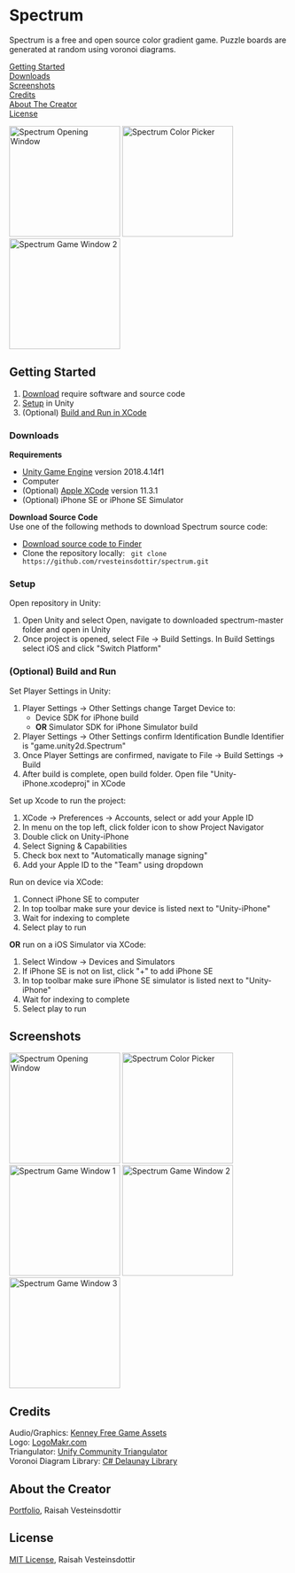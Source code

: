 # Spectrum
Spectrum is a free and open source color gradient game. Puzzle boards are generated at random using voronoi diagrams. <br>

[Getting Started](#getting-started)<br>
[Downloads](#downloads)<br>
[Screenshots](#screenshots)<br>
[Credits](#credits) <br>
[About The Creator](#about-the-creator) <br>
[License](#license) <br>

<img src="https://user-images.githubusercontent.com/52141232/72937161-6f5e0500-3d1d-11ea-95fc-b621ccc0668e.png" alt="Spectrum Opening Window" width = 200 display="inline"> <img src="https://user-images.githubusercontent.com/52141232/72937563-38d4ba00-3d1e-11ea-9c0a-8a0c592462f3.png" alt="Spectrum Color Picker" width = 200 display="inline"> <img src="https://user-images.githubusercontent.com/52141232/72937524-28bcda80-3d1e-11ea-9428-e66f5dbaed9d.png" alt="Spectrum Game Window 2" width = 200 display="inline">

## Getting Started
1. [Download](#downloads) require software and source code 
2. [Setup](#setup) in Unity 
3. (Optional) [Build and Run in XCode](#(optional)-build-and-run)

### Downloads
**Requirements**
- <a href="https://unity.com/" target="_blank">Unity Game Engine</a> version 2018.4.14f1
- Computer
- (Optional) <a href="https://developer.apple.com/xcode/" target="_blank">Apple XCode</a> version 11.3.1
- (Optional) iPhone SE or iPhone SE Simulator

**Download Source Code** <br>
Use one of the following methods to download Spectrum source code:
- [Download source code to Finder](https://minhaskamal.github.io/DownGit/#/home?url=https://github.com/rvesteinsdottir/spectrum)
- Clone the repository locally: ```  git clone https://github.com/rvesteinsdottir/spectrum.git  ```

### Setup
Open repository in Unity:
1. Open Unity and select Open, navigate to downloaded spectrum-master folder and open in Unity
2. Once project is opened, select File -> Build Settings. In Build Settings select iOS and click "Switch Platform"

### (Optional) Build and Run 
Set Player Settings in Unity:
1. Player Settings -> Other Settings change Target Device to:  
    - Device SDK for iPhone build
    - **OR** Simulator SDK for iPhone Simulator build
2. Player Settings -> Other Settings confirm Identification Bundle Identifier is "game.unity2d.Spectrum"
3. Once Player Settings are confirmed, navigate to File -> Build Settings -> Build
4. After build is complete, open build folder. Open file "Unity-iPhone.xcodeproj" in XCode

Set up Xcode to run the project:
1. XCode -> Preferences -> Accounts, select or add your Apple ID
2. In menu on the top left, click folder icon to show Project Navigator
3. Double click on Unity-iPhone
4. Select Signing & Capabilities
5. Check box next to "Automatically manage signing"
6. Add your Apple ID to the "Team" using dropdown

Run on device via XCode:
1. Connect iPhone SE to computer
2. In top toolbar make sure your device is listed next to "Unity-iPhone"
3. Wait for indexing to complete
4. Select play to run 

**OR** run on a iOS Simulator via XCode:
1. Select Window -> Devices and Simulators
2. If iPhone SE is not on list, click "+" to add iPhone SE
3. In top toolbar make sure iPhone SE simulator is listed next to "Unity-iPhone"
4. Wait for indexing to complete
5. Select play to run 

## Screenshots
<img src="https://user-images.githubusercontent.com/52141232/72937161-6f5e0500-3d1d-11ea-95fc-b621ccc0668e.png" alt="Spectrum Opening Window" width = 200 display="inline"> <img src="https://user-images.githubusercontent.com/52141232/72937563-38d4ba00-3d1e-11ea-9c0a-8a0c592462f3.png" alt="Spectrum Color Picker" width = 200 display="inline"> <br>
<img src="https://user-images.githubusercontent.com/52141232/72937483-104cc000-3d1e-11ea-9b80-d679561a0f04.png" alt="Spectrum Game Window 1" width = 200 display="inline"> <img src="https://user-images.githubusercontent.com/52141232/72937524-28bcda80-3d1e-11ea-9428-e66f5dbaed9d.png" alt="Spectrum Game Window 2" width = 200 display="inline"> <img src="https://user-images.githubusercontent.com/52141232/72937556-35d9c980-3d1e-11ea-831e-1ca867ddd3cf.png" alt="Spectrum Game Window 3" width = 200 display="inline">


## Credits
Audio/Graphics: <a href="https://kenney.nl/" target="_blank">Kenney Free Game Assets</a> <br>
Logo: <a href="https://logomakr.com/" target="_blank">LogoMakr.com</a> <br>
Triangulator: <a href="http://wiki.unity3d.com/index.php?title=Triangulator" target="_blank">Unify Community Triangulator</a> <br>
Voronoi Diagram Library: <a href="https://github.com/PouletFrit/csDelaunay" target="_blank">C# Delaunay Library</a> <br>

## About the Creator
[Portfolio](https://rvesteinsdottir.github.io/), Raisah Vesteinsdottir

## License
[MIT License](https://github.com/rvesteinsdottir/spectrum/blob/master/LICENSE), Raisah Vesteinsdottir

